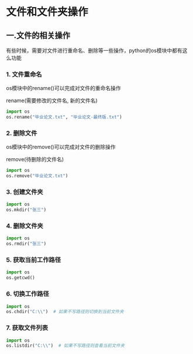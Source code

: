 # 文件和文件夹操作

## 一.文件的相关操作

有些时候，需要对文件进行重命名、删除等一些操作，python的os模块中都有这么功能

### 1. 文件重命名

os模块中的rename()可以完成对文件的重命名操作

rename(需要修改的文件名, 新的文件名)

```python
import os
os.rename("毕业论文.txt", "毕业论文-最终版.txt")
```

### 2. 删除文件

os模块中的remove()可以完成对文件的删除操作

remove(待删除的文件名)

```python
import os
os.remove("毕业论文.txt")
```

### 3. 创建文件夹

```python
import os
os.mkdir("张三")
```

### 4. 删除文件夹

```python
import os
os.rmdir("张三")
```

### 5. 获取当前工作路径

```python
import os
os.getcwd()
```

### 6. 切换工作路径

```python
import os
os.chdir("C:\\")  # 如果不写路径则切换到当前文件夹
```

### 7. 获取文件列表

```python
import os
os.listdir("C:\\")  # 如果不写路径则查看当前文件夹
```


